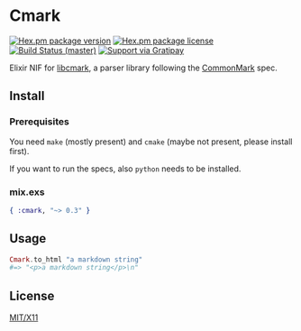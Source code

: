 # Cmark

[![Hex.pm package version](https://img.shields.io/hexpm/v/cmark.svg?style=flat-square)](https://hex.pm/packages/cmark)
[![Hex.pm package license](https://img.shields.io/hexpm/l/cmark.svg?style=flat-square)](https://github.com/asaaki/cmark.ex/blob/master/LICENSE)
[![Build Status (master)](https://img.shields.io/travis/asaaki/cmark.ex/master.svg?style=flat-square)](https://travis-ci.org/asaaki/cmark.ex)
[![Support via Gratipay](http://img.shields.io/gratipay/asaaki.svg?style=flat-square)](https://gratipay.com/asaaki)

Elixir NIF for [libcmark](https://github.com/jgm/CommonMark), a parser library following the [CommonMark](http://commonmark.org/) spec.

## Install

### Prerequisites

You need `make` (mostly present) and `cmake` (maybe not present, please install first).

If you want to run the specs, also `python` needs to be installed.

### mix.exs

```elixir
{ :cmark, "~> 0.3" }
```

## Usage

```elixir
Cmark.to_html "a markdown string"
#=> "<p>a markdown string</p>\n"
```

## License

[MIT/X11](./LICENSE)
